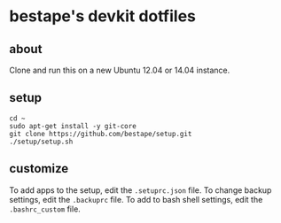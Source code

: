 # bestape's devkit dotfiles
## about
Clone and run this on a new Ubuntu 12.04 or 14.04 instance.
## setup
```
cd ~
sudo apt-get install -y git-core
git clone https://github.com/bestape/setup.git
./setup/setup.sh   
```
## customize
To add apps to the setup, edit the `.setuprc.json` file. 
To change backup settings, edit the `.backuprc` file.
To add to bash shell settings, edit the `.bashrc_custom` file.




